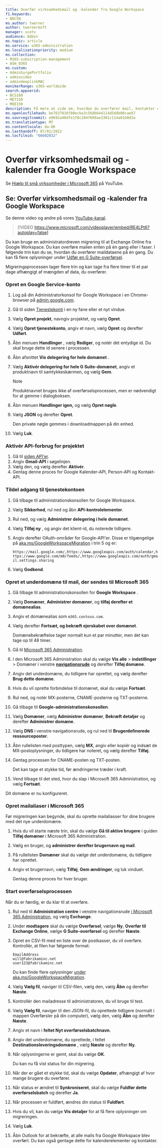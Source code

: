 ```yaml
---
title: Overfør virksomhedsmail og -kalender fra Google Workspace
f1.keywords:
- NOCSH
ms.author: twerner
author: twernermsft
manager: scotv
audience: Admin
ms.topic: article
ms.service: o365-administration
ms.localizationpriority: medium
ms.collection:
- M365-subscription-management
- Adm_O365
ms.custom:
- AdminSurgePortfolio
- adminvideo
- admindeeplinkMAC
monikerRange: o365-worldwide
search.appverid:
- BCS160
- MET150
- MOE150
description: Få mere at vide om, hvordan du overfører mail, kontakter og kalender fra Google Workspace til Microsoft 365 til virksomheder.
ms.openlocfilehash: be7637816f80ecba3c56db644114d5ddb00caeb7
ms.sourcegitcommit: e9692a40dfe1f8c2047699ae3301c114a01b0d3a
ms.translationtype: MT
ms.contentlocale: da-DK
ms.lasthandoff: 07/01/2022
ms.locfileid: "66602032"
---
```

# <a name="migrate-business-email-and-calendar-from-google-workspace"></a>Overfør virksomhedsmail og -kalender fra Google Workspace

Se [Hjælp til små virksomheder i Microsoft 365](https://go.microsoft.com/fwlink/?linkid=2197659) på YouTube.

## <a name="watch-migrate-business-email-and-calendar-from-google-workspace"></a>Se: Overfør virksomhedsmail og -kalender fra Google Workspace

Se denne video og andre på vores [YouTube-kanal](https://go.microsoft.com/fwlink/?linkid=2198034).

> [!VIDEO https://www.microsoft.com/videoplayer/embed/RE4LPt6?autoplay=false]

Du kan bruge en administratordreven migrering til at Exchange Online fra Google Workspace. Du kan overføre mailen enten på én gang eller i faser. I følgende trin kan du se, hvordan du overfører maildataene på én gang. Du kan få flere oplysninger under [Udfør en G Suite-overførsel](/exchange/mailbox-migration/perform-g-suite-migration).

Migreringsprocessen tager flere trin og kan tage fra flere timer til et par dage afhængigt af mængden af data, du overfører.

### <a name="create-a-google-service-account"></a>Opret en Google Service-konto

1. Log på din Administratorkonsol for Google Workspace i en Chrome-browser på [admin.google.com](https://admin.google.com). 
1. Gå til siden [Tjenestekonti](https://console.developers.google.com/iam-admin/serviceaccounts) i en ny fane eller et nyt vindue. 
1. Vælg **Opret projekt**, navngiv projektet, og vælg **Opret**. 
1. Vælg **Opret tjenestekonto**, angiv et navn, vælg **Opret** og derefter **Udført**. 
1. Åbn menuen **Handlinger** , vælg **Rediger**, og notér det entydige id. Du skal bruge dette id senere i processen. 
1. Åbn afsnittet **Vis delegering for hele domænet** . 
1. Vælg **Aktivér delegering for hele G Suite-domænet**, angiv et produktnavn til samtykkeskærmen, og vælg **Gem**. 

    > [!NOTE]
    > Produktnavnet bruges ikke af overførselsprocessen, men er nødvendigt for at gemme i dialogboksen.     

1. Åbn menuen **Handlinger igen,** og vælg **Opret nøgle**. 
1. Vælg **JSON** og derefter **Opret**. 

     Den private nøgle gemmes i downloadmappen på din enhed.
 
1. Vælg **Luk**. 

### <a name="enable-api-usage-for-the-project"></a>Aktivér API-forbrug for projektet

1. Gå til [siden API'er](https://console.developers.google.com/apis/library). 
1. Angiv **Gmail-API** i søgelinjen.
1. Vælg den, og vælg derefter **Aktivér**.
1. Gentag denne proces for Google Kalender-API, Person-API og Kontakt-API. 

### <a name="grant-access-to-the-service-account"></a>Tildel adgang til tjenestekontoen

1. Gå tilbage til administrationskonsollen for Google Workspace. 
1. Vælg **Sikkerhed**, rul ned og åbn **API-kontrolelementer**. 
1. Rul ned, og vælg **Administrer delegering i hele domænet**.
1. Vælg **Tilføj ny** , og angiv det klient-id, du noterede tidligere.
1. Angiv derefter OAuth-områder for Google-API'er. Disse er tilgængelige på [aka.ms/GoogleWorkspaceMigration](/exchange/mailbox-migration/perform-g-suite-migration#grant-access-to-the-service-account-for-your-google-tenant) i trin 5 og er:

    `https://mail.google.com/,https://www.googleapis.com/auth/calendar,https://www.google.com/m8/feeds/,https://www.googleapis.com/auth/gmail.settings.sharing`
 
1. Vælg **Godkend**. 

### <a name="create-a-sub-domain-for-mail-going-to-microsoft-365"></a>Opret et underdomæne til mail, der sendes til Microsoft 365

1. Gå tilbage til administrationskonsollen for **Google Workspace** .
1. Vælg **Domæner**, **Administrer domæner**, og **tilføj derefter et domænealias**. 
1. Angiv et domænealias som `m365.contoso.com`.
1. Vælg derefter **Fortsæt, og bekræft ejerskabet over domænet**. 

    Domænebekræftelse tager normalt kun et par minutter, men det kan tage op til 48 timer.

1. Gå til [Microsoft 365 Administration](https://admin.microsoft.com).
1. I den Microsoft 365 Administration skal du vælge **Vis alle** > **indstillinger** >  Domæner i venstre <a href="https://go.microsoft.com/fwlink/p/?linkid=834818" target="_blank">**navigationsrude**</a> og derefter **Tilføj domæne**. 
1. Angiv det underdomæne, du tidligere har oprettet, og vælg derefter **Brug dette domæne**. 
1. Hvis du vil oprette forbindelse til domænet, skal du vælge **Fortsæt**. 
1. Rul ned, og notér MX-posterne, CNAME-posterne og TXT-posterne. 
1. Gå tilbage til **Google-administrationskonsollen**.
1. Vælg **Domæner**, vælg **Administrer domæner**, **Bekræft detaljer** og derefter **Administrer domæne**. 
1. Vælg **DNS** i venstre navigationsrude, og rul ned til **Brugerdefinerede ressourceposter**. 
1. Åbn rullelisten med posttypen, vælg **MX**, angiv eller kopiér og indsæt de MX-postoplysninger, du tidligere har noteret, og vælg derefter **Tilføj**. 
1. Gentag processen for CNAME-posten og TXT-posten. 

    Det kan tage et stykke tid, før ændringerne træder i kraft.  

1. Vend tilbage til det sted, hvor du slap i Microsoft 365 Administration, og vælg **Fortsæt**. 

Dit domæne er nu konfigureret.  

### <a name="create-email-aliases-in-microsoft-365"></a>Opret mailaliaser i Microsoft 365

Før migreringen kan begynde, skal du oprette mailaliasser for dine brugere med det nye underdomæne. 

1. Hvis du vil starte næste trin, skal du vælge **Gå til aktive brugere** i guiden **Tilføj domæner** i Microsoft 365 Administration. 
1. Vælg en bruger, og **administrer derefter brugernavn og mail**. 
1. På rullelisten **Domæner** skal du vælge det underdomæne, du tidligere har oprettet. 
1. Angiv et brugernavn, vælg **Tilføj**, **Gem ændringer**, og luk vinduet. 

    Gentag denne proces for hver bruger. 

### <a name="start-the-migration-process"></a>Start overførselsprocessen

Når du er færdig, er du klar til at overføre. 

1. Rul ned til **Administration centre** i venstre navigationsrude <a href="https://go.microsoft.com/fwlink/p/?linkid=2024339" target="_blank">i Microsoft 365 Administration</a>, og vælg **Exchange**. 
1. Under **modtagere** skal du vælge **Overførsel**, vælge **Ny**, **Overfør til Exchange Online**, vælge **G Suite-overførsel** og derefter **Næste**. 
1. Opret en CSV-fil med en liste over de postkasser, du vil overføre. Kontrollér, at filen har følgende format: 

    ```CSV
    EmailAddress
    will@fabrikaminc.net
    user123@fabrikaminc.net
    ```

      Du kan finde flere oplysninger [under aka.ms/GoogleWorkspaceMigration](/exchange/mailbox-migration/perform-g-suite-migration#start-a-g-suite-migration-batch-with-the-exchange-admin-center-eac). 

1. Vælg **Vælg fil**, naviger til CSV-filen, vælg den, vælg **Åbn** og derefter **Næste**. 
1. Kontrollér den mailadresse til administratoren, du vil bruge til test. 
1. Vælg **Vælg fil**, naviger til den JSON-fil, du oprettede tidligere (normalt i mappen Overførsler på din computer), vælg den, vælg **Åbn** og derefter **Næste**. 
1. Angiv et navn i **feltet Nyt overførselsbatchnavn**.
1. Angiv det underdomæne, du oprettede, i feltet **Destinationsleveringsdomæne** , vælg **Næste** og derefter **Ny**. 
1. Når oplysningerne er gemt, skal du vælge **OK**. 

    Du kan nu få vist status for din migrering. 

1. Når der er gået et stykke tid, skal du vælge **Opdater**, afhængigt af hvor mange brugere du overfører. 
1. Når status er ændret til **Synkroniseret**, skal du vælge **Fuldfør dette overførselsbatch** og derefter **Ja**. 
1. Når processen er fuldført, ændres din status til **Fuldført**. 
1. Hvis du vil, kan du vælge **Vis detaljer** for at få flere oplysninger om migreringen. 
1. Vælg **Luk**. 
1. Åbn Outlook for at bekræfte, at alle mails fra Google Workspace blev overført.
Du kan også gentage dette for kalenderelementer og kontakter.
